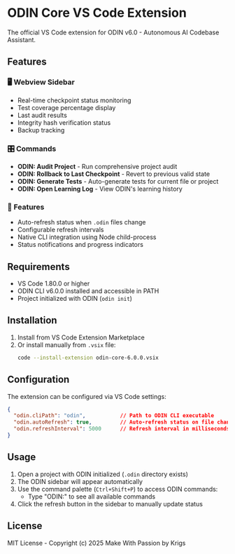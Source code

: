 # ODIN Core VS Code Extension

The official VS Code extension for ODIN v6.0 - Autonomous AI Codebase Assistant.

## Features

### 🖥️ Webview Sidebar
- Real-time checkpoint status monitoring
- Test coverage percentage display
- Last audit results
- Integrity hash verification status
- Backup tracking

### 🎛️ Commands
- **ODIN: Audit Project** - Run comprehensive project audit
- **ODIN: Rollback to Last Checkpoint** - Revert to previous valid state
- **ODIN: Generate Tests** - Auto-generate tests for current file or project
- **ODIN: Open Learning Log** - View ODIN's learning history

### 🔧 Features
- Auto-refresh status when `.odin` files change
- Configurable refresh intervals
- Native CLI integration using Node child-process
- Status notifications and progress indicators

## Requirements

- VS Code 1.80.0 or higher
- ODIN CLI v6.0.0 installed and accessible in PATH
- Project initialized with ODIN (`odin init`)

## Installation

1. Install from VS Code Extension Marketplace
2. Or install manually from `.vsix` file:
   ```bash
   code --install-extension odin-core-6.0.0.vsix
   ```

## Configuration

The extension can be configured via VS Code settings:

```json
{
  "odin.cliPath": "odin",           // Path to ODIN CLI executable
  "odin.autoRefresh": true,         // Auto-refresh status on file changes
  "odin.refreshInterval": 5000      // Refresh interval in milliseconds
}
```

## Usage

1. Open a project with ODIN initialized (`.odin` directory exists)
2. The ODIN sidebar will appear automatically
3. Use the command palette (`Ctrl+Shift+P`) to access ODIN commands:
   - Type "ODIN:" to see all available commands
4. Click the refresh button in the sidebar to manually update status

## License

MIT License - Copyright (c) 2025 Make With Passion by Krigs
